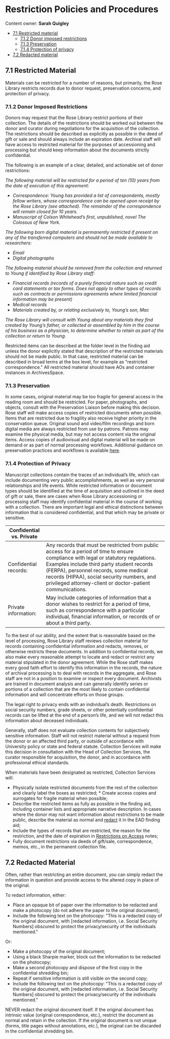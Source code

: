# Restriction Policies and Procedures

Content owner: **Sarah Quigley**

* [7.1 Restricted material](#71-restricted-material)
	* [7.1.2 Donor imposed restrictions](#712-donor-imposed-restrictions)
	* [7.1.3 Preservation](#713-preservation)
	* [7.1.4 Protection of privacy](#714-protection-of-privacy)
* [7.2 Redacted material](#72-redacted-material)

## 7.1 Restricted Material

Materials can be restricted for a number of reasons, but primarily, the Rose Library restricts records due to donor request, preservation concerns, and protection of privacy. 

### 7.1.2 Donor Imposed Restrictions

Donors may request that the Rose Library restrict portions of their collection.  The details of the restrictions should be worked out between the donor and curator during negotiations for the acquisition of the collection.  The restrictions should be described as explicitly as possible in the deed of gift or sale and should always include an expiration date.  Archival staff will have access to restricted material for the purposes of accessioning and processing but should keep information about the documents strictly confidential.  

The following is an example of a clear, detailed, and actionable set of donor restrictions:

*The following material will be restricted for a period of ten (10) years from the date of execution of this agreement:*

* *Correspondence: Young has provided a list of correspondents, mostly fellow writers, whose correspondence can be opened upon receipt by the Rose Library (see attached).  The remainder of the correspondence will remain closed for 10 years.*
* *Manuscript of Colson Whitehead’s first, unpublished, novel The Colossus of New York.*

*The following born digital material is permanently restricted if present on any of the transferred computers and should not be made available to researchers:*   

* *Email*
* *Digital photographs*

*The following material should be removed from the collection and returned to Young if identified by Rose Library staff:*

* *Financial records (records of a purely financial nature such as credit card statements or tax forms. Does not apply to other types of records such as contracts or permissions agreements where limited financial information may be present)* 
* *Medical records* 
* *Materials created by, or relating exclusively to, Young’s son, Mac*

*The Rose Library will consult with Young about any materials they find created by Young’s father, or collected or assembled by him in the course of his business as a physician, to determine whether to retain as part of the collection or return to Young.*

Restricted items can be described at the folder level in the finding aid unless the donor explicitly stated that description of the restricted materials should not be made public. In that case, restricted material can be described in broad terms at the box level, for example as "restricted correspondence." All restricted material should have AOs and container instances in ArchivesSpace.

### 7.1.3 Preservation

In some cases, original material may be too fragile for general access in the reading room and should be restricted.  For paper, photographs, and objects, consult with the Preservation Liaison before making this decision.  Rose staff will make access copies of restricted documents when possible.  Items that are restricted due to fragility also receive higher priority in the conservation queue.  Original sound and video/film recordings and born digital media are always restricted from use by patrons.  Patrons may examine the physical media, but may not access content via the original items.  Access copies of audiovisual and digital material will be made on demand or as part of normal processing workflows.  Additional guidance on preservation practices and workflows is available [here](https://emory.sharepoint.com/:f:/r/sites/EUVRoseLibrary/Shared%20Documents/Cataloging%20and%20Collection%20Processing/Preservation?csf=1&web=1&e=Pz6qtE).

### 7.1.4 Protection of Privacy

Manuscript collections contain the traces of an individual’s life, which can include documenting very public accomplishments, as well as very personal relationships and life events.  While restricted information or document types should be identified at the time of acquisition and outlined in the deed of gift or sale, there are cases when Rose Library accessioning or processing staff may identify confidential material in the course of working with a collection.  There are important legal and ethical distinctions between information that is considered confidential, and that which may be private or sensitive. 

| ﻿Confidential vs. Private |                                                                                                                                                                                                                                                                                                                                         |
|--------------------------|-----------------------------------------------------------------------------------------------------------------------------------------------------------------------------------------------------------------------------------------------------------------------------------------------------------------------------------------|
| Confidential records:    | Any records that must be restricted from public access for a period of time to ensure compliance with legal or statutory regulations.  Examples include third party student records (FERPA), personnel records, some medical records (HIPAA), social security numbers, and privileged attorney-client or doctor-patient communications. |
| Private information:     | May include categories of information that a donor wishes to restrict for a period of time, such as correspondence with a particular individual, financial information, or records of or about a third party.                                                                                                                           |
 
To the best of our ability, and the extent that is reasonable based on the level of processing, Rose Library staff reviews collection material for records containing confidential information and redacts, removes, or otherwise restricts these documents.  In addition to confidential records, we also make every reasonable attempt to locate and redact or restrict any material stipulated in the donor agreement.  While the Rose staff makes every good faith effort to identify this information in the records, the nature of archival processing is to deal with records in the aggregate, and Rose staff are not in a position to examine or inspect every document.  Archivists are trained in document analysis and can generally identify series or portions of a collection that are the most likely to contain confidential information and will concentrate efforts on those groups.  
 
The legal right to privacy ends with an individual’s death.  Restrictions on social security numbers, grade sheets, or other potentially confidential records can be lifted at the end of a person’s life, and we will not redact this information about deceased individuals. 
 
Generally, staff does not evaluate collection contents for subjectively sensitive information.  Staff will not restrict material without a request from the donor or an affected third party, or outside of accordance with University policy or state and federal statute.  Collection Services will make this decision in consultation with the Head of Collection Services, the curator responsible for acquisition, the donor, and in accordance with professional ethical standards. 
  
 
When materials have been designated as restricted, Collection Services will: 
 
* Physically isolate restricted documents from the rest of the collection and clearly label the boxes as restricted; * Create access copies and surrogates for fragile material when possible;
* Describe the restricted items as fully as possible in the finding aid, including container lists and appropriate narrative description.  In cases where the donor may not want information about restrictions to be made public, describe the material as normal and [redact](<https://emory.app.box.com/file/195790907452> "https://emory.app.box.com/file/195790907452") it in the EAD finding aid;
* Include the types of records that are restricted, the reason for the restriction, and the date of expiration in [Restrictions on Access](/05-DESCRIPTION#516-restrictions-on-access) notes;
* Fully document restrictions via deeds of gift/sale, correspondence, memos, etc., in the permanent collection file.  

## 7.2 Redacted Material

Often, rather than restricting an entire document, you can simply redact the information in question and provide access to the altered copy in place of the original.   

To redact information, either:

* Place an opaque bit of paper over the information to be redacted and make a photocopy (do not adhere the paper to the original document);
* Include the following text on the photocopy:  "This is a redacted copy of the original document, with [redacted information, i.e. Social Security Numbers] obscured to protect the privacy/security of the individuals mentioned." 

Or:

* Make a photocopy of the original document;
* Using a black Sharpie marker, block out the information to be redacted on the photocopy;
* Make a second photocopy and dispose of the first copy in the confidential shredding bin;
* Repeat if sensitive information is still visible on the second copy;
* Include the following text on the photocopy:  "This is a redacted copy of the original document, with [redacted information, i.e. Social Security Numbers] obscured to protect the privacy/security of the individuals mentioned." 

NEVER redact the original document itself.  If the original document has intrinsic value (original correspondence, etc.), restrict the document as normal and retain in the collection.  If the original document is not unique (forms, title pages without annotations, etc.), the original can be discarded in the confidential shredding bin. 




   
